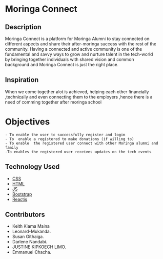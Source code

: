 # Moringa Connect

## Description

Moringa Connect is a platform for Moringa Alumni to stay connected on different aspects and share their after-moringa success with the rest of the community. Having a connected and active community is one of the fundamental and savvy ways to grow and nurture talent in the tech-world by bringing together individuals with shared vision and common background and Moringa Connect is just the right place.

## Inspiration

When we come together alot is achieved, helping each other financially ,technically and even connecting them to the employers ,hence there is a need of comming together after moringa school

# Objectives

    - To enable the user to successfully register and login
    - To  enable a registered to make donations (if willing to)
    - To enable  the registered user connect with other Moringa alumni and family
    -To enables the registered user receives updates on the tech events

## Technology Used

- [CSS](https://developer.mozilla.org/en-US/docs/Web/CSS)
- [HTML](https://developer.mozilla.org/en-US/docs/Glossary/HTML)
- [JS](https://en.wikipedia.org/wiki/JavaScript)
- [Bootstrap](https://getbootstrap.com/)
- [Reactjs](https://www.tutorialspoint.com/reactjs/index.htm)

## Contributors

- Keith Kiama Maina
- Leonard-Mukanda.
- Susan Githaiga.
- Darlene Nandabi.
- JUSTINE KIPKOECH LIMO.
- Emmanuel Chacha.
